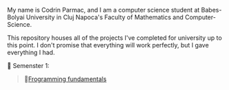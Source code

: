 My name is Codrin Parmac, and I am a computer science student at Babes-Bolyai University in Cluj Napoca's Faculty of Mathematics and Computer-Science.

This repository houses all of the projects I've completed for university up to this point. I don't promise that everything will work perfectly, but I gave everything I had.

:file_folder: Semenster 1: <br>
> :snake:[Frogramming fundamentals](First%20year/1st%20semester/FP)

